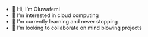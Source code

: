 - 👋 Hi, I’m Oluwafemi
- 👀 I’m interested in cloud computing
- 🌱 I’m currently learning and never stopping
- 💞️ I’m looking to collaborate on mind blowing projects

<!---
oluwafemiayo/oluwafemiayo is a ✨ special ✨ repository because its `README.md` (this file) appears on your GitHub profile.
You can click the Preview link to take a look at your changes.
--->
